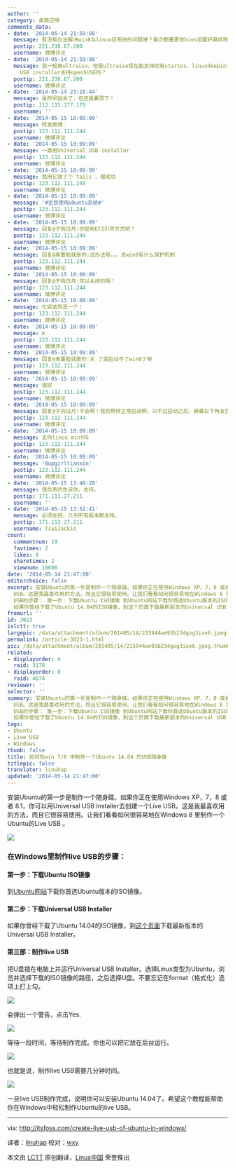 ```yaml
---
author: ''
category: 桌面应用
comments_data:
- date: '2014-05-14 21:59:08'
  message: 有没有办法解决win8与linux双系统的问题呀？每次都要更改bios设置好麻烦呀。谢谢
  postip: 221.238.67.200
  username: 微博评论
- date: '2014-05-14 21:59:08'
  message: 我一般用ultraiso，但是ultraiso现在能支持的有startos、linuxdeepin13.10、ubuntu全部，但是openSUSE不支持，话说universal
    USB installer支持openSUSE吗？
  postip: 221.238.67.200
  username: 微博评论
- date: '2014-05-14 23:15:44'
  message: 虽然早就会了，但还是要顶下！
  postip: 112.115.177.175
  username: ''
- date: '2014-05-15 10:09:09'
  message: 转发微博.
  postip: 123.112.111.244
  username: 微博评论
- date: '2014-05-15 10:09:09'
  message: 一直用Universal USB installer
  postip: 123.112.111.244
  username: 微博评论
- date: '2014-05-15 10:09:09'
  message: 我用它装了个 tails ，很成功
  postip: 123.112.111.244
  username: 微博评论
- date: '2014-05-15 10:09:09'
  message: '#全民使用ubuntu系统#'
  postip: 123.112.111.244
  username: 微博评论
- date: '2014-05-15 10:09:09'
  message: 回复@子钩日月:你是用EFI引导方式吧？
  postip: 123.112.111.244
  username: 微博评论
- date: '2014-05-15 10:09:09'
  message: 回复@臭嫑脸就是你:没办法呀。。。说win8有什么保护机制
  postip: 123.112.111.244
  username: 微博评论
- date: '2014-05-15 10:09:09'
  message: 回复@子钩日月:可以关闭的啊！
  postip: 123.112.111.244
  username: 微博评论
- date: '2014-05-15 10:09:09'
  message: 忙完这阵造一个！
  postip: 123.112.111.244
  username: 微博评论
- date: '2014-05-15 10:09:09'
  message: m
  postip: 123.112.111.244
  username: 微博评论
- date: '2014-05-15 10:09:09'
  message: 回复@臭嫑脸就是你:关 了就启动不了win8了呀
  postip: 123.112.111.244
  username: 微博评论
- date: '2014-05-15 10:09:09'
  message: 很好
  postip: 123.112.111.244
  username: 微博评论
- date: '2014-05-15 10:09:09'
  message: 回复@子钩日月:不会啊！我的照样正常启动啊，只不过启动之后，屏幕右下角会显示security boot未安全配置。
  postip: 123.112.111.244
  username: 微博评论
- date: '2014-05-15 10:09:09'
  message: 支持linux mint吗
  postip: 123.112.111.244
  username: 微博评论
- date: '2014-05-15 10:09:09'
  message: '@upgirltianxin'
  postip: 123.112.111.244
  username: 微博评论
- date: '2014-05-15 13:49:20'
  message: 很负责的告诉你，支持。
  postip: 171.113.27.211
  username: ''
- date: '2014-05-15 13:52:41'
  message: 必须支持，几乎所有版本都支持。
  postip: 171.113.27.211
  username: TsuiJackie
count:
  commentnum: 19
  favtimes: 2
  likes: 0
  sharetimes: 2
  viewnum: 10686
date: '2014-05-14 21:47:00'
editorchoice: false
excerpt: 安装Ubuntu的第一步是制作一个随身碟。如果你正在使用Windows XP，7，8 或者 8.1，你可以用Universal USB Installer去创建一个Live
  USB。这是我最喜欢用的方法，而且它很容易使用。让我们看看如何很容易地在Windows 8 里制作一个Ubuntu的Live USB 。 在Windows里制作live
  USB的步骤： 第一步：下载Ubuntu ISO镜像 到Ubuntu网站下载你首选Ubuntu版本的ISO镜像。 第二步：下载Universal USB Installer
  如果你曾经下载了Ubuntu 14.04的ISO镜像，到这个页面下载最新版本的Universal USB Installer。 第三部：制作live USB 把U盘插在电脑上并运
fromurl: ''
id: 3023
islctt: true
largepic: /data/attachment/album/201405/14/215944we93b234gog3ixe6.jpeg
permalink: /article-3023-1.html
pic: /data/attachment/album/201405/14/215944we93b234gog3ixe6.jpeg.thumb.jpg
related:
- displayorder: 0
  raid: 3178
- displayorder: 0
  raid: 4674
reviewer: ''
selector: ''
summary: 安装Ubuntu的第一步是制作一个随身碟。如果你正在使用Windows XP，7，8 或者 8.1，你可以用Universal USB Installer去创建一个Live
  USB。这是我最喜欢用的方法，而且它很容易使用。让我们看看如何很容易地在Windows 8 里制作一个Ubuntu的Live USB 。 在Windows里制作live
  USB的步骤： 第一步：下载Ubuntu ISO镜像 到Ubuntu网站下载你首选Ubuntu版本的ISO镜像。 第二步：下载Universal USB Installer
  如果你曾经下载了Ubuntu 14.04的ISO镜像，到这个页面下载最新版本的Universal USB Installer。 第三部：制作live USB 把U盘插在电脑上并运
tags:
- Ubuntu
- Live USB
- Windows
thumb: false
title: 如何在win 7/8 中制作一个Ubuntu 14.04 的USB随身碟
titlepic: false
translator: linuhap
updated: '2014-05-14 21:47:00'
---
```


安装Ubuntu的第一步是制作一个随身碟。如果你正在使用Windows XP，7，8 或者 8.1，你可以用Universal USB Installer去创建一个Live USB。这是我最喜欢用的方法，而且它很容易使用。让我们看看如何很容易地在Windows 8 里制作一个Ubuntu的Live USB 。


![](/data/attachment/album/201405/14/215944we93b234gog3ixe6.jpeg)


### 在Windows里制作live USB的步骤：


#### 第一步：下载Ubuntu ISO镜像


到[Ubuntu网站](http://www.ubuntu.com/download/desktop/)下载你首选Ubuntu版本的ISO镜像。


#### 第二步：下载Universal USB Installer


如果你曾经下载了Ubuntu 14.04的ISO镜像，到[这个页面](http://www.pendrivelinux.com/universal-usb-installer-easy-as-1-2-3/)下载最新版本的Universal USB Installer。


#### 第三部：制作live USB


把U盘插在电脑上并运行Universal USB Installer。选择Linux类型为Ubuntu，浏览并选择下载的ISO镜像的路径，之后选择U盘。不要忘记在format（格式化）选项上打上勾。


![](/data/attachment/album/201405/14/214730x11zyrkmq419vdlz.png)


会弹出一个警告，点击Yes.


![](/data/attachment/album/201405/14/214731zqccncbcjbnhs2jm.png)


等待一段时间，等待制作完成。你也可以把它放在后台运行。


![](/data/attachment/album/201405/14/214731kvb5pq2i2bbpb62z.png)


也就是说，制作live USB需要几分钟时间。


![](/data/attachment/album/201405/14/214731z40st4llt1so84o4.png)


一旦live USB制作完成，说明你可以安装Ubuntu 14.04了。希望这个教程能帮助你在Windows中轻松制作Ubuntu的live USB。




---


via: <http://itsfoss.com/create-live-usb-of-ubuntu-in-windows/>


译者：[linuhap](https://github.com/linuhap) 校对：[wxy](https://github.com/wxy)


本文由 [LCTT](https://github.com/LCTT/TranslateProject) 原创翻译，[Linux中国](http://linux.cn/) 荣誉推出